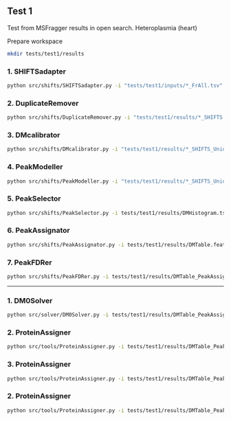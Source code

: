 ## Test 1

Test from MSFragger results in open search. Heteroplasmia (heart)

Prepare workspace
```bash
mkdir tests/test1/results
```

### 1. SHIFTSadapter

```bash
python src/shifts/SHIFTSadapter.py -i "tests/test1/inputs/*_FrAll.tsv" -o tests/test1/results
```

### 2. DuplicateRemover

```bash
python src/shifts/DuplicateRemover.py -i "tests/test1/results/*_SHIFTS.feather" -c tests/test1/inputs/params.ini
```

### 3. DMcalibrator

```bash
python src/shifts/DMcalibrator.py -i "tests/test1/results/*_SHIFTS_Unique.feather" -c tests/test1/inputs/params.ini
```

### 4. PeakModeller

```bash
python src/shifts/PeakModeller.py -i "tests/test1/results/*_SHIFTS_Unique_calibrated.feather" -c tests/test1/inputs/params.ini
```

### 5. PeakSelector

```bash
python src/shifts/PeakSelector.py -i tests/test1/results/DMHistogram.tsv -c tests/test1/inputs/params.ini
```

### 6. PeakAssignator

```bash
python src/shifts/PeakAssignator.py -i tests/test1/results/DMTable.feather -a tests/test1/results/PeakSelector_ApexList.txt -c tests/test1/inputs/params.ini
```

### 7. PeakFDRer

```bash
python src/shifts/PeakFDRer.py -i tests/test1/results/DMTable_PeakAssignation.feather -e tests/test1/inputs/exp_table.tsv -c tests/test1/inputs/params.ini
```

___


### 1. DM0Solver

```bash
python src/solver/DM0Solver.py -i tests/test1/results/DMTable_PeakAssignation_FDRfiltered.tsv -a tests/test1/results/PeakSelector_ApexList.txt -c tests/test1/inputs/params.ini
```

### 2. ProteinAssigner

```bash
python src/tools/ProteinAssigner.py -i tests/test1/results/DMTable_PeakAssignation_FDRfiltered_DM0S.txt -f tests/test1/inputs/database.fasta -o tests/test1/results/DMTable_PeakAssignation_FDRfiltered_DM0S_PA.txt -c tests/test1/inputs/params.ini
```

### 3. ProteinAssigner

```bash
python src/tools/ProteinAssigner.py -i tests/test1/results/DMTable_PeakAssignation_FDRfiltered_DM0S.txt -f tests/test1/inputs/database.fasta -o tests/test1/results/DMTable_PeakAssignation_FDRfiltered_DM0S_PA.txt -c tests/test1/inputs/params.ini
```

### 2. ProteinAssigner

```bash
python src/tools/ProteinAssigner.py -i tests/test1/results/DMTable_PeakAssignation_FDRfiltered_DM0S.txt -f tests/test1/inputs/database.fasta -o tests/test1/results/DMTable_PeakAssignation_FDRfiltered_DM0S_PA.txt -c tests/test1/inputs/params.ini
```
